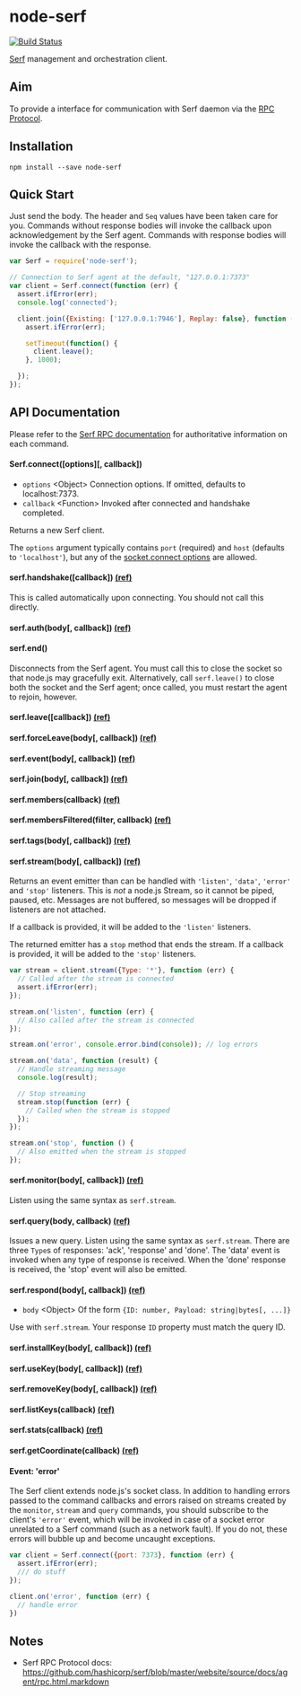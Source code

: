 node-serf
=========

[![Build Status](https://travis-ci.org/hden/node-serf.svg?branch=master)](https://travis-ci.org/hden/node-serf)

[Serf](http://www.serfdom.io) management and orchestration client.

## Aim

To provide a interface for communication with Serf daemon via the [RPC Protocol](http://www.serfdom.io/docs/agent/rpc.html).

## Installation

```
npm install --save node-serf
```

## Quick Start

Just send the body. The header and `Seq` values have been taken care for you.
Commands without response bodies will invoke the callback upon acknowledgement
by the Serf agent. Commands with response bodies will invoke the callback with
the response.

```js
var Serf = require('node-serf');

// Connection to Serf agent at the default, "127.0.0.1:7373"
var client = Serf.connect(function (err) {
  assert.ifError(err);
  console.log('connected');

  client.join({Existing: ['127.0.0.1:7946'], Replay: false}, function (err, response) {
    assert.ifError(err);

    setTimeout(function() {
      client.leave();
    }, 1000);

  });
});
```

## API Documentation

Please refer to the [Serf RPC documentation](https://github.com/hashicorp/serf/blob/master/website/source/docs/agent/rpc.html.markdown)
for authoritative information on each command.

#### Serf.connect([options][, callback])
* `options` \<Object\> Connection options. If omitted, defaults to
localhost:7373.
* `callback` \<Function\> Invoked after connected and handshake completed.

Returns a new Serf client.

The `options` argument typically contains `port` (required) and `host`
(defaults to `'localhost'`), but any of the [socket.connect options](https://nodejs.org/dist/latest-v6.x/docs/api/net.html#net_socket_connect_options_connectlistener)
are allowed.

#### serf.handshake([callback]) [(ref)](https://github.com/hashicorp/serf/blob/master/website/source/docs/agent/rpc.html.markdown#handshake)
This is called automatically upon connecting. You should not call this
directly.

#### serf.auth(body[, callback]) [(ref)](https://github.com/hashicorp/serf/blob/master/website/source/docs/agent/rpc.html.markdown#auth)

#### serf.end()
Disconnects from the Serf agent. You must call this to close the socket so that
node.js may gracefully exit. Alternatively, call `serf.leave()` to close both
the socket and the Serf agent; once called, you must restart the agent to
rejoin, however.

#### serf.leave([callback]) [(ref)](https://github.com/hashicorp/serf/blob/master/website/source/docs/agent/rpc.html.markdown#leave)

#### serf.forceLeave(body[, callback]) [(ref)](https://github.com/hashicorp/serf/blob/master/website/source/docs/agent/rpc.html.markdown#force-leave)

#### serf.event(body[, callback]) [(ref)](https://github.com/hashicorp/serf/blob/master/website/source/docs/agent/rpc.html.markdown#event)

#### serf.join(body[, callback]) [(ref)](https://github.com/hashicorp/serf/blob/master/website/source/docs/agent/rpc.html.markdown#join)

#### serf.members(callback) [(ref)](https://github.com/hashicorp/serf/blob/master/website/source/docs/agent/rpc.html.markdown#members)

#### serf.membersFiltered(filter, callback) [(ref)](https://github.com/hashicorp/serf/blob/master/website/source/docs/agent/rpc.html.markdown#members-filtered)

#### serf.tags(body[, callback]) [(ref)](https://github.com/hashicorp/serf/blob/master/website/source/docs/agent/rpc.html.markdown#tags)

#### serf.stream(body[, callback]) [(ref)](https://github.com/hashicorp/serf/blob/master/website/source/docs/agent/rpc.html.markdown#stream)

Returns an event emitter than can be handled with `'listen'`, `'data'`,
`'error'`  and `'stop'` listeners. This is *not* a node.js Stream, so it cannot
be piped, paused, etc. Messages are not buffered, so messages will be dropped
if listeners are not attached.

If a callback is provided, it will be added to the `'listen'` listeners.

The returned emitter has a `stop` method that ends the stream. If a callback is
provided, it will be added to the `'stop'` listeners.

```js
var stream = client.stream({Type: '*'}, function (err) {
  // Called after the stream is connected
  assert.ifError(err);
});

stream.on('listen', function (err) {
  // Also called after the stream is connected
});

stream.on('error', console.error.bind(console)); // log errors

stream.on('data', function (result) {
  // Handle streaming message
  console.log(result);

  // Stop streaming
  stream.stop(function (err) {
    // Called when the stream is stopped
  });
});

stream.on('stop', function () {
  // Also emitted when the stream is stopped
});
```

#### serf.monitor(body[, callback]) [(ref)](https://github.com/hashicorp/serf/blob/master/website/source/docs/agent/rpc.html.markdown#monitor)

Listen using the same syntax as `serf.stream`.

#### serf.query(body, callback) [(ref)](https://github.com/hashicorp/serf/blob/master/website/source/docs/agent/rpc.html.markdown#query)
Issues a new query. Listen using the same syntax as `serf.stream`. There are
three `Type`s of responses: 'ack', 'response' and 'done'. The 'data' event is
invoked when any type of response is received. When the 'done' response is
received, the 'stop' event will also be emitted.

#### serf.respond(body[, callback]) [(ref)](https://github.com/hashicorp/serf/blob/master/website/source/docs/agent/rpc.html.markdown#respond)
* `body` \<Object\> Of the form `{ID: number, Payload: string|bytes[, ...]}`

Use with `serf.stream`. Your response `ID` property must match the query ID.

#### serf.installKey(body[, callback]) [(ref)](https://github.com/hashicorp/serf/blob/master/website/source/docs/agent/rpc.html.markdown#install-key)

#### serf.useKey(body[, callback]) [(ref)](https://github.com/hashicorp/serf/blob/master/website/source/docs/agent/rpc.html.markdown#use-key)

#### serf.removeKey(body[, callback]) [(ref)](https://github.com/hashicorp/serf/blob/master/website/source/docs/agent/rpc.html.markdown#remove-key)

#### serf.listKeys(callback) [(ref)](https://github.com/hashicorp/serf/blob/master/website/source/docs/agent/rpc.html.markdown#list-keys)

#### serf.stats(callback) [(ref)](https://github.com/hashicorp/serf/blob/master/website/source/docs/agent/rpc.html.markdown#stats)

#### serf.getCoordinate(callback) [(ref)](https://github.com/hashicorp/serf/blob/master/website/source/docs/agent/rpc.html.markdown#get-coordinate)

#### Event: 'error'

The Serf client extends node.js's socket class. In addition to handling errors
passed to the command callbacks and errors raised on streams created by the
`monitor`, `stream` and `query` commands, you should subscribe to the client's
`'error'` event, which will be invoked in case of a socket error unrelated to a
Serf command (such as a network fault). If you do not, these errors will bubble
up and become uncaught exceptions.

```js
var client = Serf.connect({port: 7373}, function (err) {
  assert.ifError(err);
  /// do stuff
});

client.on('error', function (err) {
  // handle error
})
```

## Notes

* Serf RPC Protocol docs: https://github.com/hashicorp/serf/blob/master/website/source/docs/agent/rpc.html.markdown
